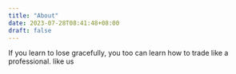```yaml
---
title: "About"
date: 2023-07-28T08:41:48+08:00
draft: false
---
```



If you learn to lose gracefully, you too can learn how to trade like a professional.
like us
